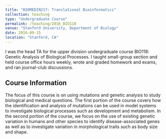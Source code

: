 ```yaml
---
title: "BIOMEDIN217: Translational Bioinformatics"
collection: teaching
type: "Undergraduate Course"
permalink: /teaching/2016_BIO118
venue: "Stanford University, Department of Biology"
date: 2016-09-15
location: "Stanford, CA"
---
```


I was the head TA for the upper division undergraduate course BIO118: Genetic Analysis of Biological Processes. I taught small-group section and held course office hours weekly, wrote and graded homework and exams, and ran journal-club discussions. 

Course Information
------
The focus of this course is on using mutations and genetic analysis to study biological and medical questions. The first portion of the course covers how the identification and analysis of mutations can be used in model systems to investigate biological processes such as development and metabolism. In the second portion of the course, we focus on the use of existing genetic variation in humans and other species to identify disease-associated genes as well as to investigate variation in morphological traits such as body size and shape. 
